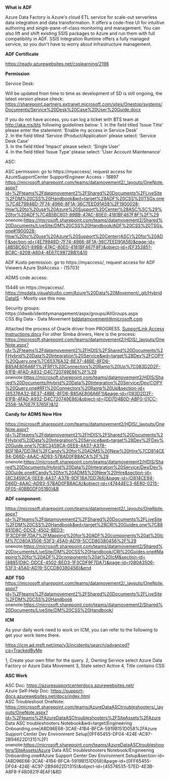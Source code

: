 **What is ADF**

Azure Data Factory is Azure's cloud ETL service for scale-out serverless data integration and data transformation. It offers a code-free UI for intuitive authoring and single-pane-of-class monitoring and management. You can also lift and shift existing SSIS packages to Azure and run them with full compatibility in ADF. SSIS Integration Runtime offers a fully managed service, so you don't have to worry about infrastructure management.


**ADF Certificate**

https://ready.azurewebsites.net/csslearning/2198


**Permission**

Service Desk:

Will be updated from time to time as development of SD is still ongoing, the latest version please check:
https://sharepoint.partners.extranet.microsoft.com/sites/Onestop/systems/Documents/Service%20Desk%20Case%20User%20Guide.docx

If you do not have access, you can log a ticket with BTS team at http://aka.ms/bts following guidelines below:
	1. In the field titled ‘Issue Title’ please enter the statement: ‘Enable my access in Service Desk’  
	2. In the field titled ‘Service (Product/Application’ please select: ‘Service Desk Case’  
	3. In the field titled ‘Impact’ please select: ‘Single User’  
        4. In the field titled ‘Issue Type’ please select: ‘User Account Maintenance’

ASC:

ASC permission: go to https://myaccess/, request access for AzureSupportCenter SupportEngineer Access - 18897
https://microsoft.sharepoint.com/teams/datamovement2/_layouts/OneNote.aspx?id=%2Fteams%2Fdatamovement2%2FShared%20Documents%2FLiveSite%2FDM%20CSS%20Handbook&wd=target%28ADF%20CSS%20TSGs.one%7C4E79948D-7F74-4966-8F1A-36C7EED91A58%2F1900028-How%20to%20use%20Azure%20Support%20Center%28ASC%5C%29%20for%20ADF%7C4B5BC601-89BB-47AC-80E0-4181BF467F8F%2F%29
onenote:https://microsoft.sharepoint.com/teams/datamovement2/Shared%20Documents/LiveSite/DM%20CSS%20Handbook/ADF%20CSS%20TSGs.one#1900028-How%20to%20use%20Azure%20Support%20Center(ASC)%20for%20ADF&section-id={4E79948D-7F74-4966-8F1A-36C7EED91A58}&page-id={4B5BC601-89BB-47AC-80E0-4181BF467F8F}&object-id={EF353851-8C8C-4208-A604-4E67C9872BB1}&10

ADF Kusto permission: go to https://myaccess/, request access for ADF Viewers Azure StdAccess - (15703)

ADMS code access:

15446 on https://myaccess/.
https://msdata.visualstudio.com/Azure%20Data%20Movement/_git/HybridDataIS - Mostly use this now.

Security groups: https://idweb/identitymanagement/aspx/groups/AllGroups.aspx  
CSS Big Data - Data Movement <bddatamovement@microsoft.com>

Attached the process of Oracle driver from PROGRESS.
[SupportLink Access Instructions.docx](/.attachments/SupportLink%20Access%20Instructions-ba89c91f-6e19-49e1-ac62-6ea984fdd196.docx)
For other Simba drivers, Here is the process: https://microsoft.sharepoint.com/teams/datamovement2/HDIS/_layouts/OneNote.aspx?id=%2Fteams%2Fdatamovement2%2FHDIS%2FShared%20Documents%2FHybrid%20Data%20Integration%20Service&wd=target%28Dev%2FCOPY%20Query.one%7C65376A32-BE37-48BE-8FD6-B85AE806A6F1%2FRFI%20Connectors%20Ramp%20Up%7C083D2D2F-61FB-4FAD-A932-D4C720749E86%2F%29
onenote:https://microsoft.sharepoint.com/teams/datamovement2/HDIS/Shared%20Documents/Hybrid%20Data%20Integration%20Service/Dev/COPY%20Query.one#RFI%20Connectors%20Ramp%20Up&section-id={65376A32-BE37-48BE-8FD6-B85AE806A6F1}&page-id={083D2D2F-61FB-4FAD-A932-D4C720749E86}&object-id={DD7D4B0D-ABF0-01CC-2558-1A70E7F3765F}&12


**Candy for ADMS New Hire**

https://microsoft.sharepoint.com/teams/datamovement2/HDIS/_layouts/OneNote.aspx?id=%2Fteams%2Fdatamovement2%2FHDIS%2FShared%20Documents%2FHybrid%20Data%20Integration%20Service&wd=target%28Dev%2FDev%20Guide.one%7C8C3459CA-0EE8-4A37-A378-9DF1BA7DD7A6%2FCandy%20for%20ADMS%20New%20Hire%7CD814CE94-D66D-4AAC-AD93-57BAD0FB8ACA%2F%29
onenote:https://microsoft.sharepoint.com/teams/datamovement2/HDIS/Shared%20Documents/Hybrid%20Data%20Integration%20Service/Dev/Dev%20Guide.one#Candy%20for%20ADMS%20New%20Hire&section-id={8C3459CA-0EE8-4A37-A378-9DF1BA7DD7A6}&page-id={D814CE94-D66D-4AAC-AD93-57BAD0FB8ACA}&object-id={47444EC3-6E80-0215-0F05-40BB0DF051B0}&B

**ADF component:**

https://microsoft.sharepoint.com/teams/datamovement2/_layouts/OneNote.aspx?id=%2Fteams%2Fdatamovement2%2FShared%20Documents%2FLiveSite%2FDM%20CSS%20Handbook&wd=target%28CRI%20Guides.one%7C88851D8C-DDCE-4502-BED3-1F3CDF9F7DA7%2FMapping%20for%20ADF%20components%20at%20IcM%7C080A3506-53F3-45A0-AD19-5CCD80380456%2F%29
onenote:https://microsoft.sharepoint.com/teams/datamovement2/Shared%20Documents/LiveSite/DM%20CSS%20Handbook/CRI%20Guides.one#Mapping%20for%20ADF%20components%20at%20IcM&section-id={88851D8C-DDCE-4502-BED3-1F3CDF9F7DA7}&page-id={080A3506-53F3-45A0-AD19-5CCD80380456}&end

**ADF TSG**
https://microsoft.sharepoint.com/teams/datamovement2/_layouts/OneNote.aspx?id=%2Fteams%2Fdatamovement2%2FShared%20Documents%2FLiveSite%2FDM%20CSS%20Handbook
onenote:https://microsoft.sharepoint.com/teams/datamovement2/Shared%20Documents/LiveSite/DM%20CSS%20Handbook/

**ICM**

As your daily work need to work on ICM, you can refer to the following to get your work items there.

https://icm.ad.msft.net/imp/v3/incidents/search/advanced?cq=TrackedByMe

1, Create your own filter for the query.
2, Owning Service select Azure Data Factory or Azure Data Movement
3, State select Active
4, Title contains CSS

**ASC Work**

ASC Doc: https://azuresupportcenterdocs.azurewebsites.net/  
Azure Self-Help Doc: https://support-docs.azurewebsites.net/docs/index.html  
ASC Troubleshoot OneNote: https://microsoft.sharepoint.com/teams/AzureDataASCtroubleshooters/_layouts/OneNote.aspx?id=%2Fteams%2FAzureDataASCtroubleshooters%2FSiteAssets%2FAzure Data ASC troubleshooters Notebook&wd=target(Engineering Onboarding.one|ABD96E66-3CAE-41B4-BFCA-5919B151D058%2FAzure Support Center Dev Environment Setup|0FF65455-DF04-424E-AC97-2B94622D1315%2F)  
onenote:https://microsoft.sharepoint.com/teams/AzureDataASCtroubleshooters/SiteAssets/Azure Data ASC troubleshooters Notebook/Engineering Onboarding.one#Azure Support Center Dev Environment Setup&section-id={ABD96E66-3CAE-41B4-BFCA-5919B151D058}&page-id={0FF65455-DF04-424E-AC97-2B94622D1315}&object-id={45578535-57ED-4E3B-A8F8-F4B0821F4EAF}&8D  